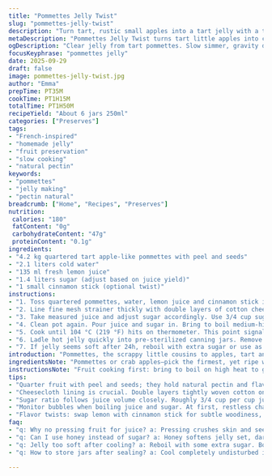 ```yaml
---
title: "Pommettes Jelly Twist"
slug: "pommettes-jelly-twist"
description: "Turn tart, rustic small apples into a tart jelly with a tangy twist. Stripped down, no fuss. Slow poach fruit with water and lemon. Drain juice gently through cheesecloth, preserve natural pectins, no crushing. Boil juice with sugar to jelly point, test by temperature, not clock. Simple, no pectin added, the natural balance between acidic juice and sugar does the work. Classic French style jelly rethought. Happens on your stove, smells bright and grassy, ends clear and shimmering. Great on toast or drizzled over soft desserts. Use cracked cinnamon stick instead of lemon for a woody undercurrent or swap cane sugar with honey for depth. Adapt juice to sugar ratio based on how juicy your fruit is. Old school patience, modern sensibility."
metaDescription: "Pommettes Jelly Twist turns tart little apples into clear, tangy jelly. Slow simmer, gravity strain, boil to 104°C gel-set. No pectin added, just patience."
ogDescription: "Clear jelly from tart pommettes. Slow simmer, gravity drip juice, boil to jelly point. Cinnamon or honey optional, watch bubbling, skip pressing fruit."
focusKeyphrase: "pommettes jelly"
date: 2025-09-29
draft: false
image: pommettes-jelly-twist.jpg
author: "Emma"
prepTime: PT35M
cookTime: PT1H15M
totalTime: PT1H50M
recipeYield: "About 6 jars 250ml"
categories: ["Preserves"]
tags:
- "French-inspired"
- "homemade jelly"
- "fruit preservation"
- "slow cooking"
- "natural pectin"
keywords:
- "pommettes"
- "jelly making"
- "pectin natural"
breadcrumb: ["Home", "Recipes", "Preserves"]
nutrition: 
 calories: "180"
 fatContent: "0g"
 carbohydrateContent: "47g"
 proteinContent: "0.1g"
ingredients:
- "4.2 kg quartered tart apple-like pommettes with peel and seeds"
- "2.1 liters cold water"
- "135 ml fresh lemon juice"
- "1.4 liters sugar (adjust based on juice yield)"
- "1 small cinnamon stick (optional twist)"
instructions:
- "1. Toss quartered pommettes, water, lemon juice and cinnamon stick in large heavy pot. Bring quickly to rolling boil, bubbles sharp and frantic, top rim forming. Squash gently avoided: skin and seeds intact hold pectin and flavor tight. Lower heat to gentle simmer, uncovered keep the surface rippling, barely a bubble breaking surface. Cook 35 minutes, soft fruit releasing, perfume clear and tart."
- "2. Line fine mesh strainer thickly with double layers of cotton cheesecloth tightly woven, dunk set over large bowl—gravity is your friend here. Gently ladle fruit slurry into cheesecloth. Do not press or squeeze the fruit or you’ll cloud and muddy your precious juice. Let juice drip freely. Patience pays; this takes 2 hours or slightly longer depending on juice yield and temperature. You want around 1.9 to 2 liters clear juice."
- "3. Take measured juice and adjust sugar accordingly. Use 3/4 cup sugar per cup juice roughly. If juice differs, scale sugar precisely or jelly will fail. Measure carefully — yield may swing with season and fruit ripeness."
- "4. Clean pot again. Pour juice and sugar in. Bring to boil medium-high heat. Attach candy thermometer in center without touching pan bottom. Watch bubbles change character: from restless to large rolling ones that pop crisply with sizzling sound. Stir occasionally but don’t agitate too much. Skim foam and impurities off top for clarity."
- "5. Cook until 104 °C (219 °F) hits on thermometer. This point signals gel-set. Test with chilled plate (put plate in freezer beforehand): drop a dollop, tilt, it should wrinkle and not run. If not, keep simmering and test often. Overcook and jelly gets stiff and dull."
- "6. Ladle hot jelly quickly into pre-sterilized canning jars. Remove air bubbles with thin spatula. Seal tightly. Let jars cool undisturbed. Store in cool dark place. Jelly will clear as it sets, hue pale amber with subtle cinnamon notes if used."
- "7. If jelly seems soft after 24h, reboil with extra sugar or use as syrup on pancakes or yogurt."
introduction: "Pommettes, the scrappy little cousins to apples, tart and tough-skinned with enough pectin and tartness to gel on their own. No added pectin, just letting slow simmer and gravity draw out the juice, all the time smells changing—sweet, lemony, then rich sugar caramel hints. Homemade jelly worth the wait, not sticky sweet but lean and tart, clean finish. Cinnamon stick optional—adds a whisper of warmth but not mandatory. Learned after many busts: do not press juice or jelly will be cloudy, jelly sets better with peel and seeds left in — they’re packed with nature’s glue. Timing too strict kills the jelly — temperature and texture are the gods here. Adapt sugar to how juicy the fruit is. You hear bubbling change when jelly sets. I’ve used honey in place of sugar for richer aftertaste, but it darkens color and softens set. Keep jars cool or jelly softens unexpectedly. A pantry stalwart worth the time and attention."
ingredientsNote: "Pommettes or crab apples—pick the firmest, yet ripe with tartness. Peel and seeds stay put for natural pectin; essential to gel success. Water amount can change with fruit maturity—too much water dilutes flavor and pectin strength; too little scorches pot and burns first boil. Lemon juice boosts acidity; critical to balance sweetness and help pectin activate. Sugar can be white granulated, but raw cane adds depth. Honey works but affects set and color—use in smaller amounts; tastes rounder but less jellified. If you can’t find pommettes, use green crab apples or sour apples but expect subtle variations. Cinnamon stick twists flavor but don’t let stick boil too long or bitterness seeps in. Cheesecloth must be fine and clean: residues cloud juice or seep bitterness. Sterilize jars before filling to prevent mold."
instructionsNote: "Fruit cooking first: bring to boil on high heat to get skins blistering, cracking, releasing pectin. Keep simmer gentle, not hard—a steady barely-bubbling simmer extracts flavor slowly. Cheesecloth drainage is where many fail—no squeezing, no pressing, just gravity drip over two hours. Cloudy juice? You pressed or cheesecloth too loose. Jelly clear when poured. Sugar addition after precise juice measurement crucial; scaling sugar to juice volume keeps jelly firmness. Boil with candy thermometer is the surefire method: 104°C means jelly set. Don’t trust clock or finger test—they lie. Skim diligently, foam traps impurities, dulls jelly color and texture. Cool jars without disturbance or jelly could crystallize or separate. Keep some juice before cooking as backup in case jelling fails. Use fresh lemon juice, bottled won’t work the same. Jelly sets as it cools; wait 24 hours before cutting or using jars."
tips:
- "Quarter fruit with peel and seeds; they hold natural pectin and flavor. Avoid squashing or bruising skin to keep juice clear. Use firm, tart crab apples when pommettes aren’t available. Water amount matters - too much dilutes flavor and pectin; too little scorches pot early. Bring quickly to rolling boil, then reduce to barely bubbling simmer. Skim foams well during boil; foam dulls clarity and traps impurities."
- "Cheesecloth lining is crucial. Double layers tightly woven cotton only; finer the better. Dunk over large bowl, gravity drip only. Don’t squeeze or press fruit slurry, juice turns cloudy and bitter. Let drip for at least 2 hours, temperature affects drip rate. Juice yield changes by batch — measure before adding sugar. Use fresh lemon juice to boost pectin activation; bottled won’t cut it."
- "Sugar ratio follows juice volume closely. Roughly 3/4 cup per cup juice; scale precisely to avoid jelly failure. If fruit is less tart or sweeter, adjust lemon and sugar balance carefully. Honey can substitute some sugar but softens set and darkens color. Keep jars cool after filling or jelly softens unexpectedly. Use sterilized jars and tools to prevent mold and spoilage."
- "Monitor bubbles when boiling juice and sugar. At first, restless chaotic bubbles shift to large rolling pops—listen closely. This signals gallant approach to jelly set temperature near 104°C. Thermometer must avoid pan contact, read center of liquid. Test plate in freezer; drop cooled dollop and tilt—wrinkles without running means gel-set. Overcook and jelly dulls, stiffens unevenly."
- "Flavor twists: swap lemon with cinnamon stick for subtle woodiness, but don’t boil stick too long or bitterness creeps in. If jelly feels too soft after 24h, reboil with extra sugar or use as syrup. Patience matters; never rush drainage or boiling steps. Keep spare juice on hand, just in case batch fails gel. Skim foam constantly for clarity and purity. Adapt sugar-juice ratio for fruit ripeness and season."
faq:
- "q: Why no pressing fruit for juice? a: Pressing crushes skin and seeds, releases bitter tannins. Juice clouds, jelly dulls. Gravity drip keeps juice clear with natural pectin intact. Cheesecloth must be tight weave. Patience runs long here, not shortcuts."
- "q: Can I use honey instead of sugar? a: Honey softens jelly set, darkens color. Use less than sugar replacement or mix both. Texture changes, thicker but less firm gel. Flavor richer, less tart finish. Alternative sugars like raw cane add depth but keep basic ratio."
- "q: Jelly too soft after cooling? a: Reboil with some extra sugar. Boil till 104°C gels again. Could be low pectin fruit, temperature off, or rushed cooldown. Keep handy extra juice for rescue batch if needed. Syrup fallback works if jelly set won’t come."
- "q: How to store jars after sealing? a: Cool completely undisturbed in dark place. Avoid heat swings to prevent softening or crystals. Fridge good short term once open. Long term dark, cool pantry. Sterilize jars properly before use; contamination spoils jelly fast."

---
```

